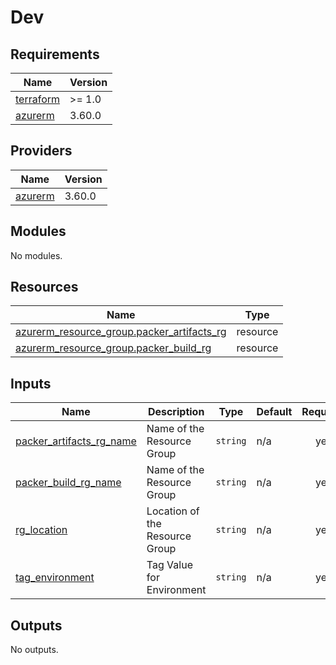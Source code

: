 # Dev

<!-- BEGINNING OF PRE-COMMIT-TERRAFORM DOCS HOOK -->
## Requirements

| Name | Version |
|------|---------|
| <a name="requirement_terraform"></a> [terraform](#requirement\_terraform) | >= 1.0 |
| <a name="requirement_azurerm"></a> [azurerm](#requirement\_azurerm) | 3.60.0 |

## Providers

| Name | Version |
|------|---------|
| <a name="provider_azurerm"></a> [azurerm](#provider\_azurerm) | 3.60.0 |

## Modules

No modules.

## Resources

| Name | Type |
|------|------|
| [azurerm_resource_group.packer_artifacts_rg](https://registry.terraform.io/providers/hashicorp/azurerm/3.60.0/docs/resources/resource_group) | resource |
| [azurerm_resource_group.packer_build_rg](https://registry.terraform.io/providers/hashicorp/azurerm/3.60.0/docs/resources/resource_group) | resource |

## Inputs

| Name | Description | Type | Default | Required |
|------|-------------|------|---------|:--------:|
| <a name="input_packer_artifacts_rg_name"></a> [packer\_artifacts\_rg\_name](#input\_packer\_artifacts\_rg\_name) | Name of the Resource Group | `string` | n/a | yes |
| <a name="input_packer_build_rg_name"></a> [packer\_build\_rg\_name](#input\_packer\_build\_rg\_name) | Name of the Resource Group | `string` | n/a | yes |
| <a name="input_rg_location"></a> [rg\_location](#input\_rg\_location) | Location of the Resource Group | `string` | n/a | yes |
| <a name="input_tag_environment"></a> [tag\_environment](#input\_tag\_environment) | Tag Value for Environment | `string` | n/a | yes |

## Outputs

No outputs.
<!-- END OF PRE-COMMIT-TERRAFORM DOCS HOOK -->
